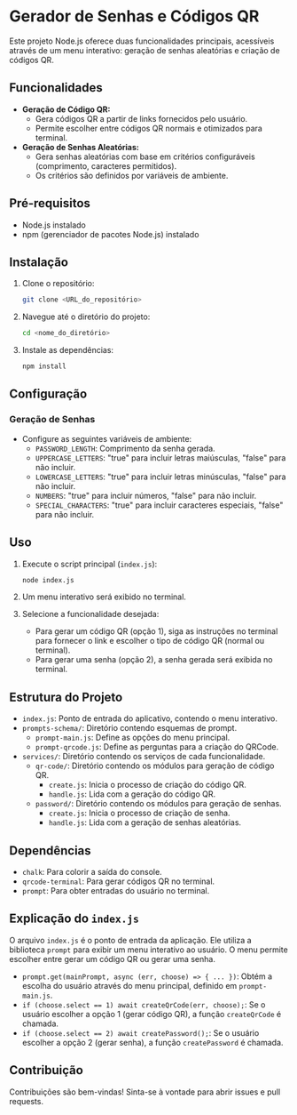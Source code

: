 # Gerador de Senhas e Códigos QR

Este projeto Node.js oferece duas funcionalidades principais, acessíveis através de um menu interativo: geração de senhas aleatórias e criação de códigos QR.

## Funcionalidades

* **Geração de Código QR:**
    * Gera códigos QR a partir de links fornecidos pelo usuário.
    * Permite escolher entre códigos QR normais e otimizados para terminal.
* **Geração de Senhas Aleatórias:**
    * Gera senhas aleatórias com base em critérios configuráveis (comprimento, caracteres permitidos).
    * Os critérios são definidos por variáveis de ambiente.

## Pré-requisitos

* Node.js instalado
* npm (gerenciador de pacotes Node.js) instalado

## Instalação

1.  Clone o repositório:

    ```bash
    git clone <URL_do_repositório>
    ```

2.  Navegue até o diretório do projeto:

    ```bash
    cd <nome_do_diretório>
    ```

3.  Instale as dependências:

    ```bash
    npm install
    ```

## Configuração

### Geração de Senhas

* Configure as seguintes variáveis de ambiente:
    * `PASSWORD_LENGTH`: Comprimento da senha gerada.
    * `UPPERCASE_LETTERS`: "true" para incluir letras maiúsculas, "false" para não incluir.
    * `LOWERCASE_LETTERS`: "true" para incluir letras minúsculas, "false" para não incluir.
    * `NUMBERS`: "true" para incluir números, "false" para não incluir.
    * `SPECIAL_CHARACTERS`: "true" para incluir caracteres especiais, "false" para não incluir.

## Uso

1.  Execute o script principal (`index.js`):

    ```bash
    node index.js
    ```

2.  Um menu interativo será exibido no terminal.
3.  Selecione a funcionalidade desejada:
    * Para gerar um código QR (opção 1), siga as instruções no terminal para fornecer o link e escolher o tipo de código QR (normal ou terminal).
    * Para gerar uma senha (opção 2), a senha gerada será exibida no terminal.

## Estrutura do Projeto

* `index.js`: Ponto de entrada do aplicativo, contendo o menu interativo.
* `prompts-schema/`: Diretório contendo esquemas de prompt.
    * `prompt-main.js`: Define as opções do menu principal.
    * `prompt-qrcode.js`: Define as perguntas para a criação do QRCode.
* `services/`: Diretório contendo os serviços de cada funcionalidade.
    * `qr-code/`: Diretório contendo os módulos para geração de código QR.
        * `create.js`: Inicia o processo de criação do código QR.
        * `handle.js`: Lida com a geração do código QR.
    * `password/`: Diretório contendo os módulos para geração de senhas.
        * `create.js`: Inicia o processo de criação de senha.
        * `handle.js`: Lida com a geração de senhas aleatórias.

## Dependências

* `chalk`: Para colorir a saída do console.
* `qrcode-terminal`: Para gerar códigos QR no terminal.
* `prompt`: Para obter entradas do usuário no terminal.

## Explicação do `index.js`

O arquivo `index.js` é o ponto de entrada da aplicação. Ele utiliza a biblioteca `prompt` para exibir um menu interativo ao usuário. O menu permite escolher entre gerar um código QR ou gerar uma senha.

* `prompt.get(mainPrompt, async (err, choose) => { ... })`: Obtém a escolha do usuário através do menu principal, definido em `prompt-main.js`.
* `if (choose.select == 1) await createQrCode(err, choose);`: Se o usuário escolher a opção 1 (gerar código QR), a função `createQrCode` é chamada.
* `if (choose.select == 2) await createPassword();`: Se o usuário escolher a opção 2 (gerar senha), a função `createPassword` é chamada.

## Contribuição

Contribuições são bem-vindas! Sinta-se à vontade para abrir issues e pull requests.